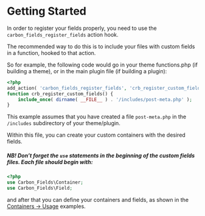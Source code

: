 # Getting Started

In order to register your fields properly, you need to use the `carbon_fields_register_fields` action hook.

The recommended way to do this is to include your files with custom fields in a function, hooked to that action.

So for example, the following code would go in your theme functions.php (if building a theme), or in the main plugin file (if building a plugin):

```php
<?php
add_action( 'carbon_fields_register_fields', 'crb_register_custom_fields' );
function crb_register_custom_fields() {
	include_once( dirname( __FILE__ ) . '/includes/post-meta.php' );
}
```

This example assumes that you have created a file `post-meta.php` in the `/includes` subdirectory of your theme/plugin.

Within this file, you can create your custom containers with the desired fields.

##### NB! Don’t forget the `use` statements in the beginning of the custom fields files. Each file should begin with:

```php
<?php
use Carbon_Fields\Container;
use Carbon_Fields\Field;
```

and after that you can define your containers and fields, as shown in the [Containers -> Usage](http://carbonfields.net/docs/containers-usage/) examples.
